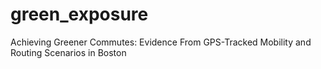 # green_exposure
Achieving Greener Commutes: Evidence From GPS-Tracked Mobility and Routing Scenarios in Boston
